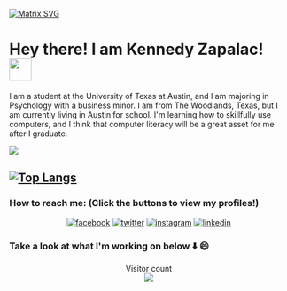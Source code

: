 [![Matrix SVG](https://raw.githubusercontent.com/rodrigograca31/rodrigograca31/master/matrix.svg)](https://www.youtube.com/watch?v=SDkAGkd4NLc)

# Hey there! I am Kennedy Zapalac! &emsp;  <img src="https://github.com/TheDudeThatCode/TheDudeThatCode/blob/master/Assets/Hi.gif" width="40px">
I am a student at the University of Texas at Austin, and I am majoring in Psychology with a business minor. I am from The Woodlands, Texas, but I am currently living in Austin for school. I'm learning how to skillfully use computers, and I think that computer literacy will be a great asset for me after I graduate.

<img src="https://github-readme-stats.vercel.app/api?username=kzapalac&show_icons=true&title_color=03fc90&icon_color=03fc90&text_color=03fc90&bg_color=002b19">

[![Top Langs](https://github-readme-stats.vercel.app/api/top-langs/?username=kzapalac&layout=compact)](https://github.com/kzapalac/github-readme-stats)
---
### How to reach me: (Click the buttons to view my profiles!)
<p align="center">
  <a href="https://www.facebook.com/kennedy.zapalac"><img src="https://img.icons8.com/color/96/000000/facebook.png" alt="facebook"/></a>
  <a href="https://twitter.com/kennedy_zapalac"><img src="https://img.icons8.com/color/96/000000/twitter-squared.png" alt="twitter"/></a>
  <a href="https://www.instagram.com/kennedyzapalac"><img src="https://img.icons8.com/color/96/000000/instagram-new.png" alt="instagram"/></a>
  <a href="https://www.linkedin.com/in/kennedy-zapalac-1a1726231"><img src="https://img.icons8.com/color/96/000000/linkedin.png" alt="linkedin"/></a>
</p>

### Take a look at what I'm working on below ⬇️ 😄
<p align="center"> 
  Visitor count<br>
  <img src="https://profile-counter.glitch.me/kzapalac/count.svg" />
</p>
